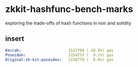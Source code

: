 # zkkit-hashfunc-bench-marks
exploring the trade-offs of hash functions in noir and solidity
## insert
```yaml
Keccak:                     1533760 (-28.8%) gas
Poseidon:                   2154253 (  0.1%) gas 
Original-zk-kit-poseidon:   2156770 (  0.0%) gas     
```